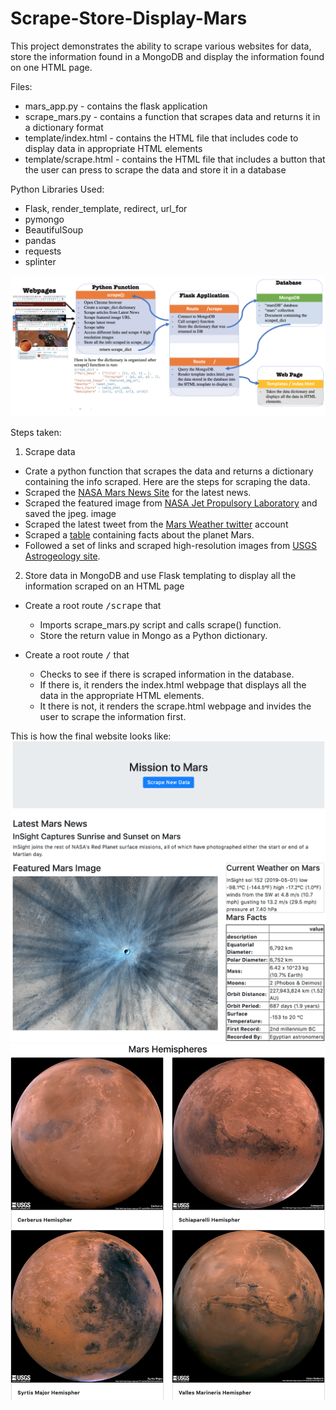 # Scrape-Store-Display-Mars
This project demonstrates the ability to scrape various websites for data, store the information found in a MongoDB and display the information found on one HTML page.

Files:
* mars_app.py - contains the flask application
* scrape_mars.py - contains a function that scrapes data and returns it in a dictionary format
* template/index.html - contains the HTML file that includes code to display data in appropriate HTML elements
* template/scrape.html - contains the HTML file that includes a button that the user can press to scrape the data and store it in a database

Python Libraries Used:
* Flask, render_template, redirect, url_for
* pymongo 
* BeautifulSoup
* pandas
* requests
* splinter

![](images/Mars_Project_Diagram.png)

Steps taken:
1. Scrape data
- Crate a  python function that scrapes the data and returns a dictionary containing the info scraped. Here are the steps for scraping the data. 
- Scraped the [NASA Mars News Site](https://mars.nasa.gov/news/?page=0&per_page=40&order=publish_date+desc%2Ccreated_at+desc&search=&category=19%2C165%2C184%2C204&blank_scope=Latest) for the latest news. 
- Scraped the featured image from [NASA Jet Propulsory Laboratory](https://www.jpl.nasa.gov/spaceimages/?search=&category=Mars) and saved the jpeg. image
- Scraped the latest tweet from the [Mars Weather twitter](https://twitter.com/marswxreport?lang=en) account 
- Scraped a [table](https://space-facts.com/mars/) containing facts about the planet Mars. 
- Followed a set of links and scraped high-resolution images from [USGS Astrogeology site](https://astrogeology.usgs.gov).

2. Store data in MongoDB and use Flask templating to display all the information scraped on an HTML page
- Create a root route <kbd>/scrape</kbd> that
    * Imports scrape_mars.py script and calls scrape() function.
    * Store the return value in Mongo as a Python dictionary.

- Create a root route <kbd>/</kbd> that
    * Checks to see if there is scraped information in the database.
    * If there is, it renders the index.html webpage that displays all the data in the appropriate HTML elements.
    * It there is not, it renders the scrape.html webpage and invides the user to scrape the information first.

This is how the final website looks like:
![](images/Mars_Page.png)
![](images/Mars_Hemispheres.png)

